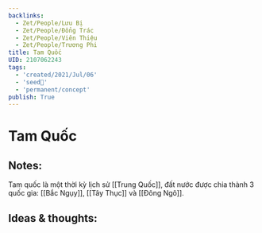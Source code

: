 ```yaml
---
backlinks:
  - Zet/People/Lưu Bị
  - Zet/People/Đổng Trác
  - Zet/People/Viên Thiệu
  - Zet/People/Trương Phi
title: Tam Quốc
UID: 2107062243
tags:
  - 'created/2021/Jul/06'
  - 'seed🥜'
  - 'permanent/concept'
publish: True
---
```

# Tam Quốc

## Notes:
Tam quốc là một thời kỳ lịch sử [[Trung Quốc]], đất nước được chia thành 3 quốc gia: [[Bắc Ngụy]], [[Tây Thục]] và [[Đông Ngô]].

## Ideas & thoughts:

